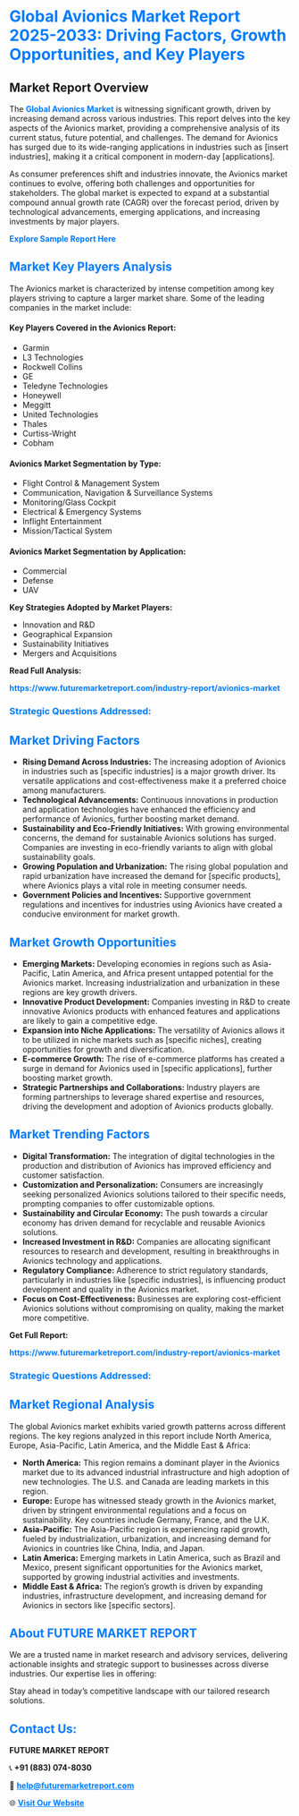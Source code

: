 <h1 style="color: #007BFF;">Global Avionics Market Report 2025-2033: Driving Factors, Growth Opportunities, and Key Players</h1>

<section id="overview">
<h2>Market Report Overview</h2>
<p>The <a href="https://www.futuremarketreport.com/industry-report/avionics-market" style="color: #007BFF; text-decoration: none;"><strong>Global Avionics Market</strong></a> is witnessing significant growth, driven by increasing demand across various industries. This report delves into the key aspects of the Avionics market, providing a comprehensive analysis of its current status, future potential, and challenges. The demand for Avionics has surged due to its wide-ranging applications in industries such as [insert industries], making it a critical component in modern-day [applications].</p>
<p>As consumer preferences shift and industries innovate, the Avionics market continues to evolve, offering both challenges and opportunities for stakeholders. The global market is expected to expand at a substantial compound annual growth rate (CAGR) over the forecast period, driven by technological advancements, emerging applications, and increasing investments by major players.</p>
</section>

<section id="overview">
<p><a href="https://www.futuremarketreport.com/request-sample/reportId=75536" style="color: #007BFF; text-decoration: none;"><strong>Explore Sample Report Here</strong></a></p>
</section>

<section id="key-players">
<h2 style="color: #007BFF;">Market Key Players Analysis</h2>
<p>The Avionics market is characterized by intense competition among key players striving to capture a larger market share. Some of the leading companies in the market include:</p>
<h4>Key Players Covered in the Avionics Report:</h4>
<ul><li>Garmin</li><li>L3 Technologies</li><li>Rockwell Collins</li><li>GE</li><li>Teledyne Technologies</li><li>Honeywell</li><li>Meggitt</li><li>United Technologies</li><li>Thales</li><li>Curtiss-Wright</li><li>Cobham</li></ul>
<h4>Avionics Market Segmentation by Type:</h4>
<ul><li>Flight Control &amp; Management System</li><li>Communication, Navigation &amp; Surveillance Systems</li><li>Monitoring/Glass Cockpit</li><li>Electrical &amp; Emergency Systems</li><li>Inflight Entertainment</li><li>Mission/Tactical System</li></ul>

<h4>Avionics Market Segmentation by Application:</h4>
<ul><li>Commercial</li><li>Defense</li><li>UAV</li></ul>
<p><strong>Key Strategies Adopted by Market Players:</strong></p>
<ul>
<li>Innovation and R&D</li>
<li>Geographical Expansion</li>
<li>Sustainability Initiatives</li>
<li>Mergers and Acquisitions</li>
</ul>
</section>

<section>
<p><strong>Read Full Analysis: </strong></p><a href="https://www.futuremarketreport.com/industry-report/avionics-market" style="color: #007BFF; text-decoration: none;"><strong>https://www.futuremarketreport.com/industry-report/avionics-market</strong></a>
<h3 style="color: #007BFF;">Strategic Questions Addressed:</h3>
</section>

<section id="driving-factors">
<h2 style="color: #007BFF;">Market Driving Factors</h2>
<ul>
<li><strong>Rising Demand Across Industries:</strong> The increasing adoption of Avionics in industries such as [specific industries] is a major growth driver. Its versatile applications and cost-effectiveness make it a preferred choice among manufacturers.</li>
<li><strong>Technological Advancements:</strong> Continuous innovations in production and application technologies have enhanced the efficiency and performance of Avionics, further boosting market demand.</li>
<li><strong>Sustainability and Eco-Friendly Initiatives:</strong> With growing environmental concerns, the demand for sustainable Avionics solutions has surged. Companies are investing in eco-friendly variants to align with global sustainability goals.</li>
<li><strong>Growing Population and Urbanization:</strong> The rising global population and rapid urbanization have increased the demand for [specific products], where Avionics plays a vital role in meeting consumer needs.</li>
<li><strong>Government Policies and Incentives:</strong> Supportive government regulations and incentives for industries using Avionics have created a conducive environment for market growth.</li>
</ul>
</section>

<section id="growth-opportunities">
<h2 style="color: #007BFF;">Market Growth Opportunities</h2>
<ul>
<li><strong>Emerging Markets:</strong> Developing economies in regions such as Asia-Pacific, Latin America, and Africa present untapped potential for the Avionics market. Increasing industrialization and urbanization in these regions are key growth drivers.</li>
<li><strong>Innovative Product Development:</strong> Companies investing in R&D to create innovative Avionics products with enhanced features and applications are likely to gain a competitive edge.</li>
<li><strong>Expansion into Niche Applications:</strong> The versatility of Avionics allows it to be utilized in niche markets such as [specific niches], creating opportunities for growth and diversification.</li>
<li><strong>E-commerce Growth:</strong> The rise of e-commerce platforms has created a surge in demand for Avionics used in [specific applications], further boosting market growth.</li>
<li><strong>Strategic Partnerships and Collaborations:</strong> Industry players are forming partnerships to leverage shared expertise and resources, driving the development and adoption of Avionics products globally.</li>
</ul>
</section>

<section id="trending-factors">
<h2 style="color: #007BFF;">Market Trending Factors</h2>
<ul>
<li><strong>Digital Transformation:</strong> The integration of digital technologies in the production and distribution of Avionics has improved efficiency and customer satisfaction.</li>
<li><strong>Customization and Personalization:</strong> Consumers are increasingly seeking personalized Avionics solutions tailored to their specific needs, prompting companies to offer customizable options.</li>
<li><strong>Sustainability and Circular Economy:</strong> The push towards a circular economy has driven demand for recyclable and reusable Avionics solutions.</li>
<li><strong>Increased Investment in R&D:</strong> Companies are allocating significant resources to research and development, resulting in breakthroughs in Avionics technology and applications.</li>
<li><strong>Regulatory Compliance:</strong> Adherence to strict regulatory standards, particularly in industries like [specific industries], is influencing product development and quality in the Avionics market.</li>
<li><strong>Focus on Cost-Effectiveness:</strong> Businesses are exploring cost-efficient Avionics solutions without compromising on quality, making the market more competitive.</li>
</ul>
</section>

<section>
<p><strong>Get Full Report: </strong></p><a href="https://www.futuremarketreport.com/industry-report/avionics-market" style="color: #007BFF; text-decoration: none;"><strong>https://www.futuremarketreport.com/industry-report/avionics-market</strong></a>
<h3 style="color: #007BFF;">Strategic Questions Addressed:</h3>
</section>


<section id="regional-analysis">
<h2 style="color: #007BFF;">Market Regional Analysis</h2>
<p>The global Avionics market exhibits varied growth patterns across different regions. The key regions analyzed in this report include North America, Europe, Asia-Pacific, Latin America, and the Middle East & Africa:</p>
<ul>
<li><strong>North America:</strong> This region remains a dominant player in the Avionics market due to its advanced industrial infrastructure and high adoption of new technologies. The U.S. and Canada are leading markets in this region.</li>
<li><strong>Europe:</strong> Europe has witnessed steady growth in the Avionics market, driven by stringent environmental regulations and a focus on sustainability. Key countries include Germany, France, and the U.K.</li>
<li><strong>Asia-Pacific:</strong> The Asia-Pacific region is experiencing rapid growth, fueled by industrialization, urbanization, and increasing demand for Avionics in countries like China, India, and Japan.</li>
<li><strong>Latin America:</strong> Emerging markets in Latin America, such as Brazil and Mexico, present significant opportunities for the Avionics market, supported by growing industrial activities and investments.</li>
<li><strong>Middle East & Africa:</strong> The region’s growth is driven by expanding industries, infrastructure development, and increasing demand for Avionics in sectors like [specific sectors].</li>
</ul>
</section>

<footer>
<h2 style="color: #007BFF;">About FUTURE MARKET REPORT</h2>
<p>We are a trusted name in market research and advisory services, delivering actionable insights and strategic support to businesses across diverse industries. Our expertise lies in offering:</p>

<p>Stay ahead in today’s competitive landscape with our tailored research solutions.</p>

<h2 style="color: #007BFF;">Contact Us:</h2>
<p><strong>FUTURE MARKET REPORT</strong></p>
<p>📞 <strong>+91 (883) 074-8030</strong></p>
<p>📧 <strong><a href="mailto:help@futuremarketreport.com" style="color: #007BFF;">help@futuremarketreport.com</a></strong></p>
<p>🌐 <strong><a href="https://www.futuremarketreport.com/" style="color: #007BFF;">Visit Our Website</a></strong></p>
</footer>
